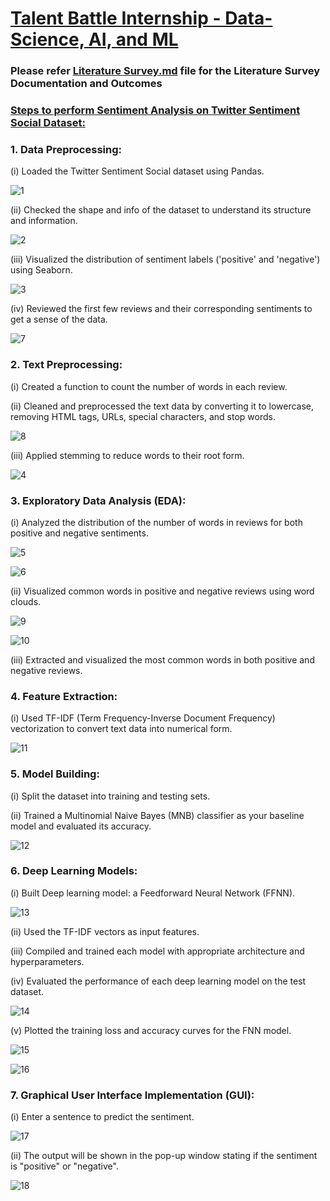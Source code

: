 # <ins>Talent Battle Internship - Data-Science, AI, and ML</ins>

### Please refer <ins>**Literature Survey.md**</ins> file for the Literature Survey Documentation and Outcomes

### <ins>Steps to perform Sentiment Analysis on Twitter Sentiment Social Dataset:</ins>

### 1. Data Preprocessing:
(i) Loaded the Twitter Sentiment Social dataset using Pandas.

![1](https://github.com/Sumitchongder/Talent_Battle_Internship-Data-Science_AI_and_ML/assets/77958774/641345a2-68e8-4f5b-b8aa-c7b40db4a5f0)

(ii) Checked the shape and info of the dataset to understand its structure and information.

![2](https://github.com/Sumitchongder/Talent_Battle_Internship-Data-Science_AI_and_ML/assets/77958774/3ddf3853-f1e0-40b3-91c5-85252b44e138)

(iii) Visualized the distribution of sentiment labels ('positive' and 'negative') using Seaborn.

![3](https://github.com/Sumitchongder/Talent_Battle_Internship-Data-Science_AI_and_ML/assets/77958774/4541bd7d-d11d-4361-ba22-7c88688d6056)

(iv) Reviewed the first few reviews and their corresponding sentiments to get a sense of the data.

![7](https://github.com/Sumitchongder/Talent_Battle_Internship-Data-Science_AI_and_ML/assets/77958774/83fe4e7c-8f54-41cb-9820-d8d9fef996aa)

### 2. Text Preprocessing:
(i) Created a function to count the number of words in each review.

(ii) Cleaned and preprocessed the text data by converting it to lowercase, removing HTML tags, URLs, special characters, and stop words.

![8](https://github.com/Sumitchongder/Talent_Battle_Internship-Data-Science_AI_and_ML/assets/77958774/5fae7b93-6fdf-4fd7-8db1-c162ddd8331c)

(iii) Applied stemming to reduce words to their root form.

![4](https://github.com/Sumitchongder/Talent_Battle_Internship-Data-Science_AI_and_ML/assets/77958774/d343e6a9-9cff-4bcf-820c-6d5a6c85bf6e)

### 3. Exploratory Data Analysis (EDA):
(i) Analyzed the distribution of the number of words in reviews for both positive and negative sentiments.

![5](https://github.com/Sumitchongder/Talent_Battle_Internship-Data-Science_AI_and_ML/assets/77958774/1fed3f23-7d61-40fc-b8f4-c8d503a4cbe2)

![6](https://github.com/Sumitchongder/Talent_Battle_Internship-Data-Science_AI_and_ML/assets/77958774/288e7936-058f-492f-9622-aae18f116ece)

(ii) Visualized common words in positive and negative reviews using word clouds.

![9](https://github.com/Sumitchongder/Talent_Battle_Internship-Data-Science_AI_and_ML/assets/77958774/e833439d-2b75-4656-a8cf-06ea4e1d8aae)

![10](https://github.com/Sumitchongder/Talent_Battle_Internship-Data-Science_AI_and_ML/assets/77958774/ae4c5ed9-2643-436a-84aa-263bb427b8a3)

(iii) Extracted and visualized the most common words in both positive and negative reviews.

### 4. Feature Extraction:
(i) Used TF-IDF (Term Frequency-Inverse Document Frequency) vectorization to convert text data into numerical form.

![11](https://github.com/Sumitchongder/Talent_Battle_Internship-Data-Science_AI_and_ML/assets/77958774/fa60ec5b-88f8-40e8-914f-20a67029dd1b)

### 5. Model Building:
(i) Split the dataset into training and testing sets.

(ii) Trained a Multinomial Naive Bayes (MNB) classifier as your baseline model and evaluated its accuracy.

![12](https://github.com/Sumitchongder/Talent_Battle_Internship-Data-Science_AI_and_ML/assets/77958774/16d9a1d0-a273-43b4-a25e-f5c6f7b925f5)

### 6. Deep Learning Models:
(i) Built Deep learning model: a Feedforward Neural Network (FFNN).

![13](https://github.com/Sumitchongder/Talent_Battle_Internship-Data-Science_AI_and_ML/assets/77958774/a4a49089-998e-408b-958a-84397bda4155)

(ii) Used the TF-IDF vectors as input features.

(iii) Compiled and trained each model with appropriate architecture and hyperparameters.

(iv) Evaluated the performance of each deep learning model on the test dataset.

![14](https://github.com/Sumitchongder/Talent_Battle_Internship-Data-Science_AI_and_ML/assets/77958774/e8a617f3-0875-4179-abd4-1cbc71346e46)

(v) Plotted the training loss and accuracy curves for the FNN model.

![15](https://github.com/Sumitchongder/Talent_Battle_Internship-Data-Science_AI_and_ML/assets/77958774/2c0e242e-7639-449c-b3a0-c787e41121f0)

![16](https://github.com/Sumitchongder/Talent_Battle_Internship-Data-Science_AI_and_ML/assets/77958774/32bf3fd6-69ed-41d5-9418-24201a3dc751)

### 7. Graphical User Interface Implementation (GUI):
(i) Enter a sentence to predict the sentiment.

![17](https://github.com/Sumitchongder/Talent_Battle_Internship-Data-Science_AI_and_ML/assets/77958774/db272288-0b88-401a-9fcd-450118aabd9f)

(ii) The output will be shown in the pop-up window stating if the sentiment is "positive" or "negative".

![18](https://github.com/Sumitchongder/Talent_Battle_Internship-Data-Science_AI_and_ML/assets/77958774/95a82fcd-c3ab-4dfa-81c7-1e1a36c3357e)

